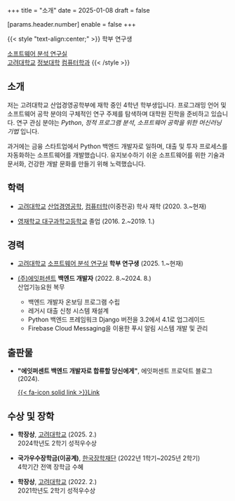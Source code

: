 +++
title = "소개"
date = 2025-01-08
draft = false

[params.header.number]
enable = false
+++

{{< style "text-align:center;" >}}
학부 연구생

[소프트웨어 분석 연구실](https://prl.korea.ac.kr) \
[고려대학교](https://korea.ac.kr) [정보대학](https://info.korea.ac.kr) [컴퓨터학과](https://cs.korea.ac.kr)
{{< /style >}}

## 소개

저는 고려대학교 산업경영공학부에 재학 중인 4학년 학부생입니다. 프로그래밍 언어 및 소프트웨어 공학 분야의 구체적인 연구 주제를 탐색하며 대학원 진학을 준비하고 있습니다. 연구 관심 분야는 _Python_, _정적 프로그램 분석_, _소프트웨어 공학을 위한 머신러닝 기법_ 입니다.

과거에는 금융 스타트업에서 Python 백엔드 개발자로 일하며, 대출 및 투자 프로세스를 자동화하는 소프트웨어를 개발했습니다. 유지보수하기 쉬운 소프트웨어를 위한 기술과 문서화, 건강한 개발 문화를 만들기 위해 노력했습니다.

## 학력

- [고려대학교](https://korea.ac.kr) [산업경영공학](https://ie.korea.ac.kr), [컴퓨터학](https://cs.korea.ac.kr)(이중전공) 학사 재학 (2020. 3.~현재)

- [영재학교 대구과학고등학교](https://dshs.dge.hs.kr) 졸업 (2016. 2.~2019. 1.)

## 경력

- [고려대학교](https://korea.ac.kr) [소프트웨어 분석 연구실](https://prl.korea.ac.kr) **학부 연구생** (2025. 1.~현재)

- [(주)에잇퍼센트](https://8percent.kr) **백엔드 개발자** (2022. 8.~2024. 8.) \
  산업기능요원 복무
  - 백엔드 개발자 온보딩 프로그램 수립
  - 레거시 대출 신청 시스템 재설계
  - Python 백엔드 프레임워크 Django 버전을 3.2에서 4.1로 업그레이드
  - Firebase Cloud Messaging을 이용한 푸시 알림 시스템 개발 및 관리

## 출판물

- **"에잇퍼센트 백엔드 개발자로 합류할 당신에게"**, 에잇퍼센트 프로덕트 블로그 (2024).

  [{{< fa-icon solid link >}}Link](https://8percent.github.io/2024-07-14/%EB%B0%B1%EC%97%94%EB%93%9C-%EC%98%A8%EB%B3%B4%EB%94%A9-%EC%88%98%EB%A6%BD)

## 수상 및 장학

- **학장상**, [고려대학교](https://korea.ac.kr) (2025. 2.) \
  2024학년도 2학기 성적우수상

- **국가우수장학금(이공계)**, [한국장학재단](https://www.kosaf.go.kr) (2022년 1학기~2025년 2학기) \
  4학기간 전액 장학금 수혜

- **학장상**, [고려대학교](https://korea.ac.kr) (2022. 2.) \
  2021학년도 2학기 성적우수상
